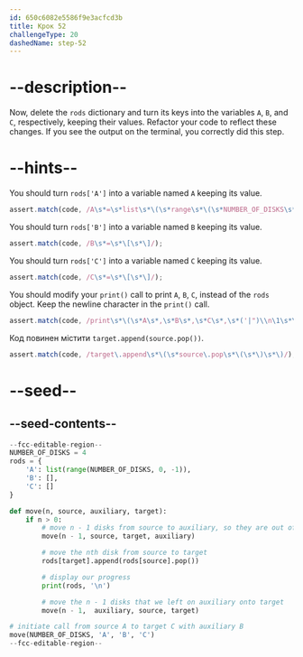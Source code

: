 ```yaml
---
id: 650c6082e5586f9e3acfcd3b
title: Крок 52
challengeType: 20
dashedName: step-52
---
```


# --description--

Now, delete the `rods` dictionary and turn its keys into the variables `A`, `B`, and `C`, respectively, keeping their values. Refactor your code to reflect these changes. If you see the output on the terminal, you correctly did this step.

# --hints--

You should turn `rods['A']` into a variable named `A` keeping its value.

```js
assert.match(code, /A\s*=\s*list\s*\(\s*range\s*\(\s*NUMBER_OF_DISKS\s*,\s*0\s*,\s*-\s*1\s*\)\s*\)/);
```

You should turn `rods['B']` into a variable named `B` keeping its value.

```js
assert.match(code, /B\s*=\s*\[\s*\]/);
```

You should turn `rods['C']` into a variable named `C` keeping its value.

```js
assert.match(code, /C\s*=\s*\[\s*\]/);
```

You should modify your `print()` call to print `A`, `B`, `C`, instead of the `rods` object. Keep the newline character in the `print()` call.

```js
assert.match(code, /print\s*\(\s*A\s*,\s*B\s*,\s*C\s*,\s*('|")\\n\1\s*\)/);
```

Код повинен містити `target.append(source.pop())`.

```js
assert.match(code, /target\.append\s*\(\s*source\.pop\s*\(\s*\)\s*\)/);
```

# --seed--

## --seed-contents--

```py
--fcc-editable-region--
NUMBER_OF_DISKS = 4
rods = {
    'A': list(range(NUMBER_OF_DISKS, 0, -1)),
    'B': [],
    'C': []
}

def move(n, source, auxiliary, target):
    if n > 0:
        # move n - 1 disks from source to auxiliary, so they are out of the way
        move(n - 1, source, target, auxiliary)

        # move the nth disk from source to target
        rods[target].append(rods[source].pop())

        # display our progress
        print(rods, '\n')

        # move the n - 1 disks that we left on auxiliary onto target
        move(n - 1,  auxiliary, source, target)

# initiate call from source A to target C with auxiliary B
move(NUMBER_OF_DISKS, 'A', 'B', 'C')
--fcc-editable-region--
```

